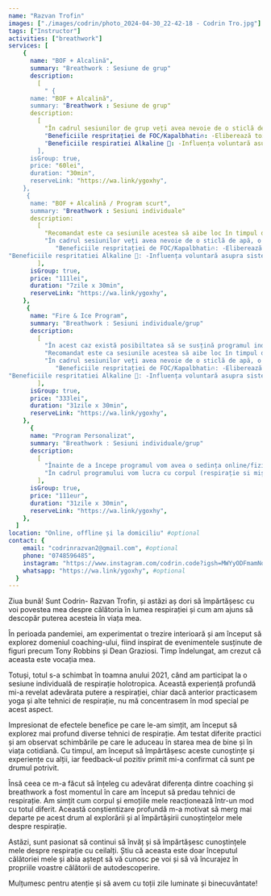 ```yaml
---
name: "Razvan Trofin"
images: ["./images/codrin/photo_2024-04-30_22-42-18 - Codrin Tro.jpg"]
tags: ["Instructor"]
activities: ["breathwork"]
services: [
    {
      name: "BOF + Alcalină",
      summary: "Breathwork : Sesiune de grup"
      description:
        [
          " {
      name: "BOF + Alcalină",
      summary: "Breathwork : Sesiune de grup"
      description:
        [
          "În cadrul sesiunilor de grup veți avea nevoie de o sticlă de apă, o agendă/caiet/jurnal, instrument de scris și un prosop.", 
          "Beneficiile respritației de FOC/Kapalbhati🔥: -Eliberează toxine și depozite din plămâni, mucoase, vasele de sânge și alte celule, -Extinde capacitatea pulmonară și crește stamina (puterea vitală), -Întărește sistemul nervos pentru a rezista stresului, -Reface echilibrul dintre sistemul nervos simpatic și parasimpatic, -Reduce impulsurile de dependență pentru droguri, fumat și alimente proaste, -Întărește sistemul imunitar și poate ajuta la prevenirea multor boli."
          "Beneficiile respiratiei Alkaline 🧊: -Influența voluntară asupra sistemului nervos și a sistemului imunitar, -Efecte antiinflamatorii, -Scăderea simptomelor asemănătoare gripei, -Niveluri crescute de neurotransmițători ai sistemului nervos, -Reduceri ale răului de înălțime, -Livrarea îmbunătățită a oxigenului în timpul exercițiilor fizice",
        ],
      isGroup: true,
      price: "60lei",
      duration: "30min",
      reserveLink: "https://wa.link/ygoxhy",
    },
     {
      name: "BOF + Alcalină / Program scurt",
      summary: "Breathwork : Sesiuni individuale"
      description:
        [
          "Recomandat este ca sesiunile acestea să aibe loc în timpul dimineții pentru a vă crește exponențial energia pe parcursul zilei.",
          "În cadrul sesiunilor veți avea nevoie de o sticlă de apă, o agendă/caiet/jurnal, instrument de scris și un prosop.",
             "Beneficiile respritației de FOC/Kapalbhati🔥: -Eliberează toxine și depozite din plămâni, mucoase, vasele de sânge și alte celule, -Extinde capacitatea pulmonară și crește stamina (puterea vitală), -Întărește sistemul nervos pentru a rezista stresului, -Reface echilibrul dintre sistemul nervos simpatic și parasimpatic, -Reduce impulsurile de dependență pentru droguri, fumat și alimente proaste, -Întărește sistemul imunitar și poate ajuta la prevenirea multor boli."
"Beneficiile respritatiei Alkaline 🧊: -Influența voluntară asupra sistemului nervos și a sistemului imunitar, -Efecte antiinflamatorii, -Scăderea simptomelor asemănătoare gripei, -Niveluri crescute de neurotransmițători ai sistemului nervos, -Reduceri ale răului de înălțime, -Livrarea îmbunătățită a oxigenului în timpul exercițiilor fizice",
        ],
      isGroup: true,
      price: "111lei",
      duration: "7zile x 30min",
      reserveLink: "https://wa.link/ygoxhy",
    },
     {
      name: "Fire & Ice Program",
      summary: "Breathwork : Sesiuni individuale/grup"
      description:
        [
          "În acest caz există posibiltatea să se susțină programul individual sau în grup.",
          "Recomandat este ca sesiunile acestea să aibe loc în timpul dimineții pentru a vă crește exponențial energia pe parcursul zilei.",
          "În cadrul sesiunilor veți avea nevoie de o sticlă de apă, o agendă/caiet/jurnal, instrument de scris și un prosop.",
             "Beneficiile respritației de FOC/Kapalbhati🔥: -Eliberează toxine și depozite din plămâni, mucoase, vasele de sânge și alte celule, -Extinde capacitatea pulmonară și crește stamina (puterea vitală), -Întărește sistemul nervos pentru a rezista stresului, -Reface echilibrul dintre sistemul nervos simpatic și parasimpatic, -Reduce impulsurile de dependență pentru droguri, fumat și alimente proaste, -Întărește sistemul imunitar și poate ajuta la prevenirea multor boli."
"Beneficiile respritatiei Alkaline 🧊: -Influența voluntară asupra sistemului nervos și a sistemului imunitar, -Efecte antiinflamatorii, -Scăderea simptomelor asemănătoare gripei, -Niveluri crescute de neurotransmițători ai sistemului nervos, -Reduceri ale răului de înălțime, -Livrarea îmbunătățită a oxigenului în timpul exercițiilor fizice",
        ],
      isGroup: true,
      price: "333lei",
      duration: "31zile x 30min",
      reserveLink: "https://wa.link/ygoxhy",
    },
      {
      name: "Program Personalizat",
      summary: "Breathwork : Sesiuni individuale/grup"
      description:
        [
          "Înainte de a începe programul vom avea o sedința online/fizic și vom discuta nevoile și intenția cu care se intră în această călătorie",
          "În cadrul programului vom lucra cu corpul (respirație si mișcare), dar si pe parte mai subtila (exista o mare posibilitate ca emoții somatizate sa iasă la suprfață)",
        ],
      isGroup: true,
      price: "111eur",
      duration: "31zile x 30min",
      reserveLink: "https://wa.link/ygoxhy",
    },
  ]
location: "Online, offline și la domiciliu" #optional
contact: {
    email: "codrinrazvan2@gmail.com", #optional
    phone: "0748596485",
    instagram: "https://www.instagram.com/codrin.code?igsh=MWYyODFmamNqM2RwZg==", #optional
    whatsapp: "https://wa.link/ygoxhy", #optional
  }
---
```


Ziua bună! Sunt Codrin- Razvan Trofin, și astăzi aș dori să împărtășesc cu voi povestea mea despre călătoria în lumea respirației și cum am ajuns să descopăr puterea acesteia în viața mea.

În perioada pandemiei, am experimentat o trezire interioară și am început să explorez domeniul coaching-ului, fiind inspirat de evenimentele susținute de figuri precum Tony Robbins și Dean Graziosi. Timp îndelungat, am crezut că aceasta este vocația mea.

Totuși, totul s-a schimbat în toamna anului 2021, când am participat la o sesiune individuală de respirație holotropica. Această experiență profundă mi-a revelat adevărata putere a respirației, chiar dacă anterior practicasem yoga și alte tehnici de respirație, nu mă concentrasem în mod special pe acest aspect.

Impresionat de efectele benefice pe care le-am simțit, am început să explorez mai profund diverse tehnici de respirație. Am testat diferite practici și am observat schimbările pe care le aduceau în starea mea de bine și în viața cotidiană. Cu timpul, am început să împărtășesc aceste cunoștințe și experiențe cu alții, iar feedback-ul pozitiv primit mi-a confirmat că sunt pe drumul potrivit.

Însă ceea ce m-a făcut să înțeleg cu adevărat diferența dintre coaching și breathwork a fost momentul în care am început să predau tehnici de respirație. Am simțit cum corpul și emoțiile mele reacționează într-un mod cu totul diferit. Această conștientizare profundă m-a motivat să merg mai departe pe acest drum al explorării și al împărtășirii cunoștințelor mele despre respirație.

Astăzi, sunt pasionat să continui să învăț și să împărtășesc cunoștințele mele despre respirație cu ceilalți. Știu că aceasta este doar începutul călătoriei mele și abia aștept să vă cunosc pe voi și să vă încurajez în propriile voastre călătorii de autodescoperire.

Mulțumesc pentru atenție și să avem cu toții zile luminate și binecuvântate!
